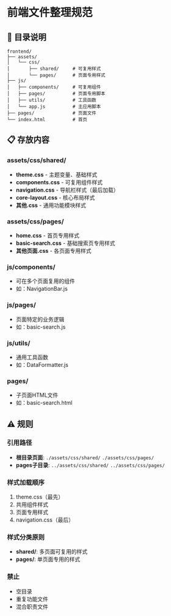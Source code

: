 # 前端文件整理规范

## 📁 目录说明

```
frontend/
├── assets/
│   └── css/
│       ├── shared/     # 可复用样式
│       └── pages/      # 页面专用样式
├── js/
│   ├── components/     # 可复用组件
│   ├── pages/          # 页面专用脚本
│   ├── utils/          # 工具函数
│   └── app.js          # 主应用脚本
├── pages/              # 页面文件
└── index.html          # 首页
```

## 📋 存放内容

### assets/css/shared/
- **theme.css** - 主题变量、基础样式
- **components.css** - 可复用组件样式
- **navigation.css** - 导航栏样式（最后加载）
- **core-layout.css** - 核心布局样式
- **其他.css** - 通用功能模块样式

### assets/css/pages/
- **home.css** - 首页专用样式
- **basic-search.css** - 基础搜索页专用样式
- **其他页面.css** - 各页面专用样式

### js/components/
- 可在多个页面复用的组件
- 如：NavigationBar.js

### js/pages/
- 页面特定的业务逻辑
- 如：basic-search.js

### js/utils/
- 通用工具函数
- 如：DataFormatter.js

### pages/
- 子页面HTML文件
- 如：basic-search.html

## ⚠️ 规则

### 引用路径
- **根目录页面**: `./assets/css/shared/` `./assets/css/pages/`
- **pages子目录**: `../assets/css/shared/` `../assets/css/pages/`

### 样式加载顺序
1. theme.css（最先）
2. 共用组件样式
3. 页面专用样式
4. navigation.css（最后）

### 样式分类原则
- **shared/**: 多页面可复用的样式
- **pages/**: 单页面专用的样式

### 禁止
- 空目录
- 重复功能文件
- 混合职责文件
